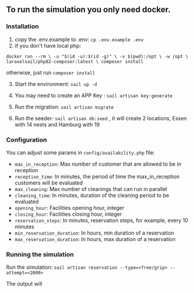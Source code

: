 ## To run the simulation you only need docker.

### Installation

1. copy the .env.example to .env: `cp .env.example .env`
2. if you don't have local php: 
   
  `docker run --rm \
   -u "$(id -u):$(id -g)" \
   -v $(pwd):/opt \
   -w /opt \
   laravelsail/php82-composer:latest \
   composer install`
  
otherwise, just run `composer install`

3. Start the environment: `sail up -d`

4. You may need to create an APP Key : `sail artisan key:generate`
5. Run the migration: `sail artisan migrate`

6. Run the seeder: `sail artisan db:seed` , it will create 2 locations, Essen with 14 nests and Hamburg with 19

### Configuration
You can adjust some params in `config/availability.php` file:
- `max_in_reception`: Max number of customer that are allowed to be in reception
- `reception_time`:  In minutes, the period of time the max_in_reception customers will be evaluated
- `max_cleaning`:  Max number of cleanings that can run in parallel
- `cleaning_time`: In minutes, duration of the cleaning period to be evaluated
- `opening_hour`: Facilities opening hour, integer
- `closing_hour`:  Facilities closing hour, integer
- `reservation_steps`: In minutes, reservation steps, for example, every 10 minutes
- `min_reservation_duration`: In hours, min duration of a reservation
- `max_reservation_duration`: In hours, max duration of a reservation

### Running the simulation
Run the simulation: `sail artisan reservation --type=<free/grip> --attempt=<2000>`

The output will 
